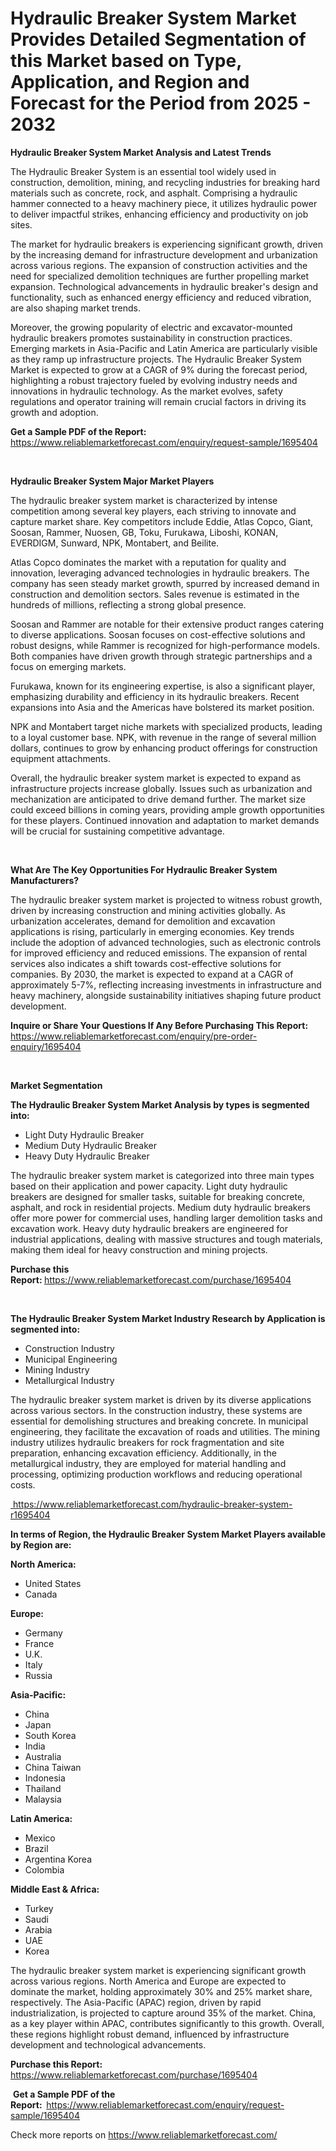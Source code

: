 <p><h1>Hydraulic Breaker System Market Provides Detailed Segmentation of this Market based on Type, Application, and Region and Forecast for the Period from 2025 - 2032</h1></p><p><strong>Hydraulic Breaker System Market Analysis and Latest Trends</strong></p>
<p><p>The Hydraulic Breaker System is an essential tool widely used in construction, demolition, mining, and recycling industries for breaking hard materials such as concrete, rock, and asphalt. Comprising a hydraulic hammer connected to a heavy machinery piece, it utilizes hydraulic power to deliver impactful strikes, enhancing efficiency and productivity on job sites.</p><p>The market for hydraulic breakers is experiencing significant growth, driven by the increasing demand for infrastructure development and urbanization across various regions. The expansion of construction activities and the need for specialized demolition techniques are further propelling market expansion. Technological advancements in hydraulic breaker's design and functionality, such as enhanced energy efficiency and reduced vibration, are also shaping market trends.</p><p>Moreover, the growing popularity of electric and excavator-mounted hydraulic breakers promotes sustainability in construction practices. Emerging markets in Asia-Pacific and Latin America are particularly visible as they ramp up infrastructure projects. The Hydraulic Breaker System Market is expected to grow at a CAGR of 9% during the forecast period, highlighting a robust trajectory fueled by evolving industry needs and innovations in hydraulic technology. As the market evolves, safety regulations and operator training will remain crucial factors in driving its growth and adoption.</p></p>
<p><strong>Get a Sample PDF of the Report:&nbsp;</strong> <a href="https://www.reliablemarketforecast.com/enquiry/request-sample/1695404?utm_campaign=1102&utm_medium=2&utm_source=Github&utm_content=ia&utm_term=08012025&utm_id=hydraulic-breaker-system">https://www.reliablemarketforecast.com/enquiry/request-sample/1695404</a></p>
<p>&nbsp;</p>
<p><strong>Hydraulic Breaker System Major Market Players</strong></p>
<p><p>The hydraulic breaker system market is characterized by intense competition among several key players, each striving to innovate and capture market share. Key competitors include Eddie, Atlas Copco, Giant, Soosan, Rammer, Nuosen, GB, Toku, Furukawa, Liboshi, KONAN, EVERDIGM, Sunward, NPK, Montabert, and Beilite. </p><p>Atlas Copco dominates the market with a reputation for quality and innovation, leveraging advanced technologies in hydraulic breakers. The company has seen steady market growth, spurred by increased demand in construction and demolition sectors. Sales revenue is estimated in the hundreds of millions, reflecting a strong global presence.</p><p>Soosan and Rammer are notable for their extensive product ranges catering to diverse applications. Soosan focuses on cost-effective solutions and robust designs, while Rammer is recognized for high-performance models. Both companies have driven growth through strategic partnerships and a focus on emerging markets.</p><p>Furukawa, known for its engineering expertise, is also a significant player, emphasizing durability and efficiency in its hydraulic breakers. Recent expansions into Asia and the Americas have bolstered its market position.</p><p>NPK and Montabert target niche markets with specialized products, leading to a loyal customer base. NPK, with revenue in the range of several million dollars, continues to grow by enhancing product offerings for construction equipment attachments.</p><p>Overall, the hydraulic breaker system market is expected to expand as infrastructure projects increase globally. Issues such as urbanization and mechanization are anticipated to drive demand further. The market size could exceed billions in coming years, providing ample growth opportunities for these players. Continued innovation and adaptation to market demands will be crucial for sustaining competitive advantage.</p></p>
<p>&nbsp;</p>
<p><strong>What Are The Key Opportunities For Hydraulic Breaker System Manufacturers?</strong></p>
<p><p>The hydraulic breaker system market is projected to witness robust growth, driven by increasing construction and mining activities globally. As urbanization accelerates, demand for demolition and excavation applications is rising, particularly in emerging economies. Key trends include the adoption of advanced technologies, such as electronic controls for improved efficiency and reduced emissions. The expansion of rental services also indicates a shift towards cost-effective solutions for companies. By 2030, the market is expected to expand at a CAGR of approximately 5-7%, reflecting increasing investments in infrastructure and heavy machinery, alongside sustainability initiatives shaping future product development.</p></p>
<p><strong>Inquire or Share Your Questions If Any Before Purchasing This Report:</strong> <a href="https://www.reliablemarketforecast.com/enquiry/pre-order-enquiry/1695404?utm_campaign=1102&utm_medium=2&utm_source=Github&utm_content=ia&utm_term=08012025&utm_id=hydraulic-breaker-system">https://www.reliablemarketforecast.com/enquiry/pre-order-enquiry/1695404</a></p>
<p>&nbsp;</p>
<p><strong>Market Segmentation</strong></p>
<p><strong>The Hydraulic Breaker System Market Analysis by types is segmented into:</strong></p>
<p><ul><li>Light Duty Hydraulic Breaker</li><li>Medium Duty Hydraulic Breaker</li><li>Heavy Duty Hydraulic Breaker</li></ul></p>
<p><p>The hydraulic breaker system market is categorized into three main types based on their application and power capacity. Light duty hydraulic breakers are designed for smaller tasks, suitable for breaking concrete, asphalt, and rock in residential projects. Medium duty hydraulic breakers offer more power for commercial uses, handling larger demolition tasks and excavation work. Heavy duty hydraulic breakers are engineered for industrial applications, dealing with massive structures and tough materials, making them ideal for heavy construction and mining projects.</p></p>
<p><strong>Purchase this Report:&nbsp;</strong><a href="https://www.reliablemarketforecast.com/purchase/1695404?utm_campaign=1102&utm_medium=2&utm_source=Github&utm_content=ia&utm_term=08012025&utm_id=hydraulic-breaker-system">https://www.reliablemarketforecast.com/purchase/1695404</a></p>
<p>&nbsp;</p>
<p><strong>The Hydraulic Breaker System Market Industry Research by Application is segmented into:</strong></p>
<p><ul><li>Construction Industry</li><li>Municipal Engineering</li><li>Mining Industry</li><li>Metallurgical Industry</li></ul></p>
<p><p>The hydraulic breaker system market is driven by its diverse applications across various sectors. In the construction industry, these systems are essential for demolishing structures and breaking concrete. In municipal engineering, they facilitate the excavation of roads and utilities. The mining industry utilizes hydraulic breakers for rock fragmentation and site preparation, enhancing excavation efficiency. Additionally, in the metallurgical industry, they are employed for material handling and processing, optimizing production workflows and reducing operational costs.</p></p>
<p><a href="https://www.reliablemarketforecast.com/hydraulic-breaker-system-r1695404?utm_campaign=1102&utm_medium=2&utm_source=Github&utm_content=ia&utm_term=08012025&utm_id=hydraulic-breaker-system">&nbsp;https://www.reliablemarketforecast.com/hydraulic-breaker-system-r1695404</a></p>
<p><strong>In terms of Region, the Hydraulic Breaker System Market Players available by Region are:</strong></p>
<p>
    <p> <strong> North America: </strong>
        <ul>
            <li>United States</li>
            <li>Canada</li>
        </ul>
        </p> 
    <p> <strong> Europe: </strong>
        <ul>
            <li>Germany</li>
            <li>France</li>
            <li>U.K.</li>
            <li>Italy</li>
            <li>Russia</li>
        </ul>
        </p> 
    <p> <strong> Asia-Pacific: </strong>
        <ul>
            <li>China</li>
            <li>Japan</li>
            <li>South Korea</li>
            <li>India</li>
            <li>Australia</li>
            <li>China Taiwan</li>
            <li>Indonesia</li>
            <li>Thailand</li>
            <li>Malaysia</li>
        </ul>
        </p> 
    <p> <strong> Latin America: </strong>
        <ul>
            <li>Mexico</li>
            <li>Brazil</li>
            <li>Argentina Korea</li>
            <li>Colombia</li>
        </ul>
        </p> 
    <p> <strong> Middle East & Africa: </strong>
        <ul>
            <li>Turkey</li>
            <li>Saudi</li>
            <li>Arabia</li>
            <li>UAE</li>
            <li>Korea</li>
        </ul>
    </p>
    </p>
<p><p>The hydraulic breaker system market is experiencing significant growth across various regions. North America and Europe are expected to dominate the market, holding approximately 30% and 25% market share, respectively. The Asia-Pacific (APAC) region, driven by rapid industrialization, is projected to capture around 35% of the market. China, as a key player within APAC, contributes significantly to this growth. Overall, these regions highlight robust demand, influenced by infrastructure development and technological advancements.</p></p>
<p><strong>Purchase this Report: </strong><a href="https://www.reliablemarketforecast.com/purchase/1695404?utm_campaign=1102&utm_medium=2&utm_source=Github&utm_content=ia&utm_term=08012025&utm_id=hydraulic-breaker-system">https://www.reliablemarketforecast.com/purchase/1695404</a></p>
<p>&nbsp;<strong>Get a Sample PDF of the Report:&nbsp;&nbsp;</strong><a href="https://www.reliablemarketforecast.com/enquiry/request-sample/1695404?utm_campaign=1102&utm_medium=2&utm_source=Github&utm_content=ia&utm_term=08012025&utm_id=hydraulic-breaker-system">https://www.reliablemarketforecast.com/enquiry/request-sample/1695404</a></p>
<p><strong></strong></p>
<p>Check more reports on <a href="https://www.reliablemarketforecast.com/?utm_campaign=1102&utm_medium=2&utm_source=Github&utm_content=ia&utm_term=08012025&utm_id=hydraulic-breaker-system">https://www.reliablemarketforecast.com/</a></p>
